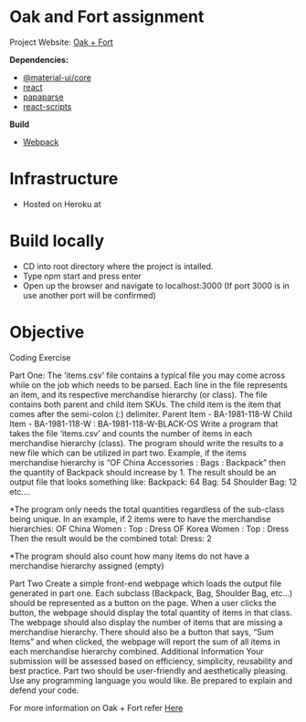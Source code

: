 # Oak and Fort assignment


Project Website: [Oak + Fort](https://frozen-harbor-01686.herokuapp.com/)


**Dependencies:**
- [@material-ui/core](https://www.npmjs.com/package/@material-ui/core)
- [react](https://www.npmjs.com/package/react)
- [papaparse](https://www.npmjs.com/package/papaparse)
- [react-scripts](https://www.npmjs.com/package/react-scripts)


**Build**
- [Webpack](https://www.npmjs.com/package/webpack)



# Infrastructure

- Hosted on Heroku at  


# Build locally

- CD into root directory where the project is intalled.
- Type npm start and press enter
- Open up the browser and navigate to localhost:3000 (If port 3000 is in use another port will be confirmed)



# Objective

Coding Exercise

Part One:
The ‘items.csv’ file contains a typical file you may come across while on the job which needs
to be parsed. Each line in the file represents an item, and its respective merchandise
hierarchy (or class).
The file contains both parent and child item SKUs. The child item is the item that comes
after the semi-colon (:) delimiter.
Parent Item - BA-1981-118-W
Child Item - BA-1981-118-W : BA-1981-118-W-BLACK-OS
Write a program that takes the file ‘items.csv’ and counts the number of items in each
merchandise hierarchy (class). The program should write the results to a new file which can
be utilized in part two.
Example, if the items merchandise hierarchy is “OF China Accessories : Bags : Backpack”
then the quantity of Backpack should increase by 1. The result should be an output file that
looks something like:
Backpack: 64
Bag: 54
Shoulder Bag: 12
etc.…

*The program only needs the total quantities regardless of the sub-class being unique. In
an example, if 2 items were to have the merchandise hierarchies:
OF China Women : Top : Dress
OF Korea Women : Top : Dress
Then the result would be the combined total:
Dress: 2

*The program should also count how many items do not have a merchandise hierarchy
assigned (empty)


Part Two
Create a simple front-end webpage which loads the output file generated in part one. Each
subclass (Backpack, Bag, Shoulder Bag, etc...) should be represented as a button on the
page. When a user clicks the button, the webpage should display the total quantity of items
in that class. The webpage should also display the number of items that are missing a
merchandise hierarchy.
There should also be a button that says, “Sum Items” and when clicked, the webpage will
report the sum of all items in each merchandise hierarchy combined.
Additional Information
Your submission will be assessed based on efficiency, simplicity, reusability and best
practice.
Part two should be user-friendly and aesthetically pleasing.
Use any programming language you would like.
Be prepared to explain and defend your code.

 
 For more information on Oak + Fort refer [Here](https://ca.oakandfort.com/)
 
